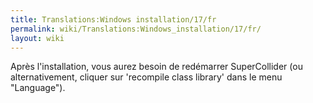 ```yaml
---
title: Translations:Windows installation/17/fr
permalink: wiki/Translations:Windows_installation/17/fr/
layout: wiki
---
```


Après l'installation, vous aurez besoin de redémarrer SuperCollider (ou
alternativement, cliquer sur 'recompile class library' dans le menu
"Language").
